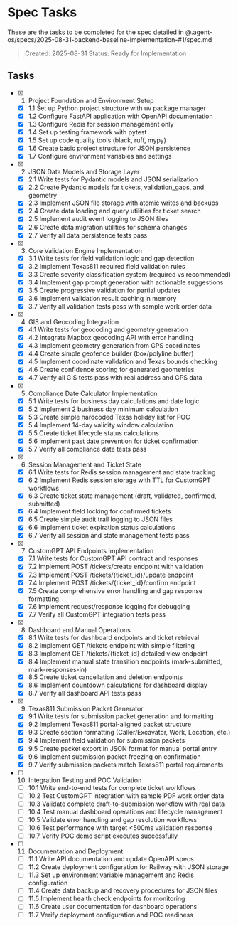 # Spec Tasks

These are the tasks to be completed for the spec detailed in @.agent-os/specs/2025-08-31-backend-baseline-implementation-#1/spec.md

> Created: 2025-08-31
> Status: Ready for Implementation

## Tasks

- [x] 1. Project Foundation and Environment Setup
  - [x] 1.1 Set up Python project structure with uv package manager
  - [x] 1.2 Configure FastAPI application with OpenAPI documentation
  - [x] 1.3 Configure Redis for session management only
  - [x] 1.4 Set up testing framework with pytest
  - [x] 1.5 Set up code quality tools (black, ruff, mypy)
  - [x] 1.6 Create basic project structure for JSON persistence
  - [x] 1.7 Configure environment variables and settings

- [x] 2. JSON Data Models and Storage Layer
  - [x] 2.1 Write tests for Pydantic models and JSON serialization
  - [x] 2.2 Create Pydantic models for tickets, validation_gaps, and geometry
  - [x] 2.3 Implement JSON file storage with atomic writes and backups
  - [x] 2.4 Create data loading and query utilities for ticket search
  - [x] 2.5 Implement audit event logging to JSON files
  - [x] 2.6 Create data migration utilities for schema changes
  - [x] 2.7 Verify all data persistence tests pass

- [x] 3. Core Validation Engine Implementation
  - [x] 3.1 Write tests for field validation logic and gap detection
  - [x] 3.2 Implement Texas811 required field validation rules
  - [x] 3.3 Create severity classification system (required vs recommended)
  - [x] 3.4 Implement gap prompt generation with actionable suggestions
  - [x] 3.5 Create progressive validation for partial updates
  - [x] 3.6 Implement validation result caching in memory
  - [x] 3.7 Verify all validation tests pass with sample work order data

- [x] 4. GIS and Geocoding Integration
  - [x] 4.1 Write tests for geocoding and geometry generation
  - [x] 4.2 Integrate Mapbox geocoding API with error handling
  - [x] 4.3 Implement geometry generation from GPS coordinates
  - [x] 4.4 Create simple geofence builder (box/polyline buffer)
  - [x] 4.5 Implement coordinate validation and Texas bounds checking
  - [x] 4.6 Create confidence scoring for generated geometries
  - [x] 4.7 Verify all GIS tests pass with real address and GPS data

- [x] 5. Compliance Date Calculator Implementation
  - [x] 5.1 Write tests for business day calculations and date logic
  - [x] 5.2 Implement 2 business day minimum calculation
  - [x] 5.3 Create simple hardcoded Texas holiday list for POC
  - [x] 5.4 Implement 14-day validity window calculation
  - [x] 5.5 Create ticket lifecycle status calculations
  - [x] 5.6 Implement past date prevention for ticket confirmation
  - [x] 5.7 Verify all compliance date tests pass

- [x] 6. Session Management and Ticket State
  - [x] 6.1 Write tests for Redis session management and state tracking
  - [x] 6.2 Implement Redis session storage with TTL for CustomGPT workflows
  - [x] 6.3 Create ticket state management (draft, validated, confirmed, submitted)
  - [x] 6.4 Implement field locking for confirmed tickets
  - [x] 6.5 Create simple audit trail logging to JSON files
  - [x] 6.6 Implement ticket expiration status calculations
  - [x] 6.7 Verify all session and state management tests pass

- [x] 7. CustomGPT API Endpoints Implementation
  - [x] 7.1 Write tests for CustomGPT API contract and responses
  - [x] 7.2 Implement POST /tickets/create endpoint with validation
  - [x] 7.3 Implement POST /tickets/{ticket_id}/update endpoint
  - [x] 7.4 Implement POST /tickets/{ticket_id}/confirm endpoint
  - [x] 7.5 Create comprehensive error handling and gap response formatting
  - [x] 7.6 Implement request/response logging for debugging
  - [x] 7.7 Verify all CustomGPT integration tests pass

- [x] 8. Dashboard and Manual Operations
  - [x] 8.1 Write tests for dashboard endpoints and ticket retrieval
  - [x] 8.2 Implement GET /tickets endpoint with simple filtering
  - [x] 8.3 Implement GET /tickets/{ticket_id} detailed view endpoint
  - [x] 8.4 Implement manual state transition endpoints (mark-submitted, mark-responses-in)
  - [x] 8.5 Create ticket cancellation and deletion endpoints
  - [x] 8.6 Implement countdown calculations for dashboard display
  - [x] 8.7 Verify all dashboard API tests pass

- [x] 9. Texas811 Submission Packet Generator
  - [x] 9.1 Write tests for submission packet generation and formatting
  - [x] 9.2 Implement Texas811 portal-aligned packet structure
  - [x] 9.3 Create section formatting (Caller/Excavator, Work, Location, etc.)
  - [x] 9.4 Implement field validation for submission packets
  - [x] 9.5 Create packet export in JSON format for manual portal entry
  - [x] 9.6 Implement submission packet freezing on confirmation
  - [x] 9.7 Verify submission packets match Texas811 portal requirements

- [ ] 10. Integration Testing and POC Validation
  - [ ] 10.1 Write end-to-end tests for complete ticket workflows
  - [ ] 10.2 Test CustomGPT integration with sample PDF work order data
  - [ ] 10.3 Validate complete draft-to-submission workflow with real data
  - [ ] 10.4 Test manual dashboard operations and lifecycle management
  - [ ] 10.5 Validate error handling and gap resolution workflows
  - [ ] 10.6 Test performance with target <500ms validation response
  - [ ] 10.7 Verify POC demo script executes successfully

- [ ] 11. Documentation and Deployment
  - [ ] 11.1 Write API documentation and update OpenAPI specs
  - [ ] 11.2 Create deployment configuration for Railway with JSON storage
  - [ ] 11.3 Set up environment variable management and Redis configuration
  - [ ] 11.4 Create data backup and recovery procedures for JSON files
  - [ ] 11.5 Implement health check endpoints for monitoring
  - [ ] 11.6 Create user documentation for dashboard operations
  - [ ] 11.7 Verify deployment configuration and POC readiness
